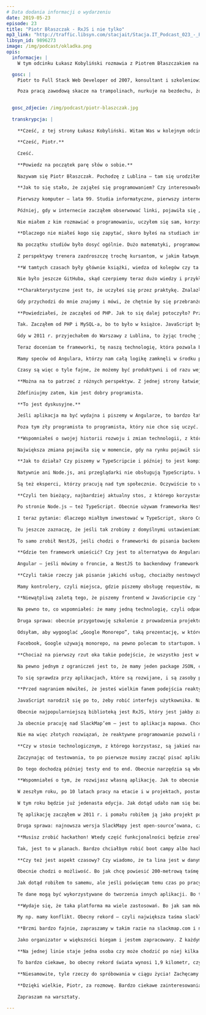 ```yaml
---
# Data dodania informacji o wydarzeniu
date: 2019-05-23
episode: 23
title: "Piotr Błaszczak - RxJS i nie tylko"
mp3_link: "http://traffic.libsyn.com/stacjait/Stacja.IT_Podcast_023_-_Piotr_Blaszczak_-_RxJS_i_nie_tylko.mp3"
libsyn_id: 9896273
image: /img/podcast/okladka.png
opis:
  informacje: |
    W tym odcinku Łukasz Kobyliński rozmawia z Piotrem Błaszczakiem na temat RxJs oraz tematów pokrewnych.

  gosc: |
    Piotr to Full Stack Web Developer od 2007, konsultant i szkoleniowiec. Zaczynał od PHP i MySQL lecz szybko dostrzegł potęgę JavaScript i NoSQL. Obecnie pisze backend w Node.js a front w Angular. Miłośnik RxJS oraz grafowej bazy danych OrientDB, ortodoksyjny ewangelista TypeScript :) 

    Poza pracą zawodową skacze na trampolinach, nurkuje na bezdechu, żongluje i balansuje na slackline. Jeden z organizatorów Urban Highline Festival w Lublinie.   

  
  gosc_zdjecie: /img/podcast/piotr-blaszczak.jpg
  
  transkrypcja: |
  
    **Cześć, z tej strony Łukasz Kobyliński. Witam Was w kolejnym odcinku podcastu „Stacja IT”. Dzisiaj porozmawiamy o frontendzie, JavaScripcie, TypeScripcie i o podejściu reaktywnym w tych technologiach. Naszym gościem jest Piotr Błaszczak.**
    
    **Cześć, Piotr.**
    
    Cześć.
    
    **Powiedz na początek parę słów o sobie.**
    
    Nazywam się Piotr Błaszczak. Pochodzę z Lublina – tam się urodziłem, tam skończyłem studia. W 2005 r. zacząłem uczyć się programowania. W 2007 r. dostałem pierwszą pracę jako programista, wtedy w PHP jako full stack. Do dzisiaj zajmuję się programowaniem, z małym wyjątkiem, bo w 2015 r. przerzuciłem się na pełny JS, czyli Node.js po stronie serwera. I wszystko w TypeScripcie, więc jestem wielkim fanem TypeScriptu.
    
    **Jak to się stało, że zająłeś się programowaniem? Czy interesowałeś się tym w młodości, na studiach?**
    
    Pierwszy komputer – lata 99. Studia informatyczne, pierwszy internet, który był jeszcze wtedy z Neostrady. To było drogie, więc trzeba było postawić swoje małe serwery, rzucić kabel przez płot do sąsiadów i dzielić się internetem. Tak też pierwszy Linux został zainstalowany u mnie w komputerze, który pod biurkiem cały czas buczał. To była pierwsza inspiracja. 
    
    Później, gdy w internecie zacząłem obserwować linki, pojawiła się „.php” w URL-ach. Teraz już tego nie ma, ale wtedy jeszcze była to dosyć powszechna praktyka. Na forach dopytywałem, co to jest. Bawiłem się trochę z HTML-em, żeby tę naszą lokalną sieć postawić, małą stronkę statyczną. Wytłumaczyli mi, że tam można to wszystko dynamicznie robić, bazę danych, która na początku mnie przeraziła – co, po co i jak. Ale tak to się zaczęło. Kupiłem książkę PHP i MySQL – biblia, chyba 1400 stron. Dwa tygodnie zajęło mi, żeby ją przeczytać.
    
    Nie miałem z kim rozmawiać o programowaniu, uczyłem się sam, korzystając z książek. Pamiętam, że grałem wtedy na gitarze i dwa tygodnie budowałem formularz rejestracji naszych zespołów. Budowaliśmy platformę, która pozwalała lokalnym zespołom dodać się do listy zespołów w takiej małej społecznościówce.
    
    **Dlaczego nie miałeś kogo się zapytać, skoro byłeś na studiach informatycznych?**
    
    Na początku studiów było dosyć ogólnie. Dużo matematyki, programowania jeszcze nie było. Miałem pecha, bo obiecano nam możliwość wyboru, czyli albo programowanie, albo sieci, albo grafika itd. Później okazało się, że jedyna dostępna specjalność to sieci. Z programowaniem znowu więc zostałem sam. Miałem tylko podstawy, które sam z książki przerobiłem. Później na studia magisterskie poszedłem na programowanie. Niestety po roku zamknęli mi uczelnię i musiałem znowu się przenieść. A tam, gdzie mogłem się przenieść, były dostępne tylko sieci, więc studiowałem, inżyniera magistra zrobiłem z sieci, a duszą cały czas byłem programistą. Do wszystkiego musiałem dojść samemu.
    
    Z perspektywy trenera zazdroszczę trochę kursantom, w jakim łatwym, fajnym świecie żyją. Sama technologia tak się rozwinęła, że nauka jest obecnie bardzo prosta i przyjemna, jeśli chodzi o programowanie frontu. Dzisiaj mamy technologię frontendową, w której budujemy aplikacje desktopowe, aplikacje mobilne. A ja miałem pod górkę, każdy miał, kto zaczynał w tamtych czasach. A druga sprawa: mamy dziś YouTube, Udemy i e-learningowe źródła, z których możemy czerpać wiedzę. Dzisiaj liczą się tylko chęci, każdy ma takie same możliwości.
    
    **W tamtych czasach były głównie książki, wiedza od kolegów czy ta zdobyta na studiach, jeśli miało się szczęście do dobrych studiów.**
    
    Nie było jeszcze GitHuba, skąd czerpiemy teraz dużo wiedzy i przykładów. Były fora takie jak phpBB. Tam trzeba było dzielić się wiedzą, ale od początku pamiętam, że społeczność była dosyć przychylna i bardzo miły był odbiór.
    
    **Charakterystyczne jest to, że uczyłeś się przez praktykę. Znalazłeś sobie pierwszy projekt, który nie był ćwiczebnym z książki, ale było to faktycznie dla kogoś przydatne. Pewnie można było zdobyć na tym pierwsze doświadczenia.**
    
    Gdy przychodzi do mnie znajomy i mówi, że chętnie by się przebranżowił i zaczął programować, to go pytam: „A jaki problem chcesz rozwiązać?”, „Co chciałbyś zbudować?”. Jeśli myśli tylko o tym, że jako programista może fajnie zarabiać, to nie do końca tak jest. Tu się fajnie zarabia, ale na początku są krew, pot i łzy. To nie jest tak, że informatyk dostaje pieniądze za nic. On naprawdę musi nad sobą pracować i to jest praca, której na pierwszy rzut oka nie widać. Trzeba się temu poświęcić.
    
    **Powiedziałeś, że zacząłeś od PHP. Jak to się dalej potoczyło? Przeszedłeś potem na technologie frontendowe i JavaScript?**
    
    Tak. Zacząłem od PHP i MySQL-a, bo to było w książce. JavaScript był tam opisany pobieżnie, wspomniano jedynie, że istnieje. W 2007 lub 2008 r. poszedłem do pracy i budowaliśmy system, w którym szukałem lepszych rozwiązań. Strasznie mnie irytowało, że jak chciałem zrobić paginację, to cały stan aplikacji musiałem jakoś przegazować w URL-u między przejściami, między stronami. Gdy odkryłem, że kliknięcie w URL to przerywanie całej strony, złapałem się za głowę – „ale dlaczego?!”, „ale po co?!” – to było moje pierwsze pytanie świeżaka. Na samym początku kariery z JavaScriptem odkryłem Single Page Application. Wtedy to był Framework Ext JS oparty na bibliotece YUI od Yahoo. Teraz nazywa się to Sencha. Można to jeszcze odnaleźć w czeluściach bankowych korporacji. I zacząłem się tym bawić. Tak naprawdę składni JavaScriptu uczyłem się, przeklejając przykłady, jak robić nowe okienka, formularze. Było to o tyle przyjemne, że wszystko robiło się w JSON-ie, programowało się bardzo obiektowo. HTML-a i CSS-a nie musiałem tykać, może czasami małe poprawki, a budowałem naprawdę fajne panele administracyjne do zarządzania treścią.
    
    Gdy w 2011 r. przyjechałem do Warszawy z Lublina, to żyjąc trochę jak taki freelancer, trochę na etacie, postanowiłem, że w Warszawie spróbuję pójść do firm, żeby zobaczyć, jak one działają. Będąc szefem dla siebie jako freelancer, strasznie wyidealizowałem sobie świat. Jak poszedłem do pracy – pierwszą pracę miałem w banku w Warszawie – to pomyślałem: „Wow, a więc tak to wygląda”. Niezbyt idealnie. Wtedy nauczyłem się, że kod nie zawsze jest piękny, kod ma działać, ma dostarczać rozwiązanie biznesowe. To był taki wewnętrzny zgrzyt w mojej karierze.
    
    Teraz doceniam te frameworki, tę naszą technologię, która pozwala bardzo wiele rzeczy schować pod spodem. Na szkoleniu z JavaScriptu, z dobrych praktyk, gdzie większość osób to angularowcy, tak naprawdę czują się oni obco w świecie czystego JavaScriptu, jQuery, w świecie, gdzie nie ma Angulara, gdzie nie ma Reacta ani Vue. Z jednej strony gubią się, bo to wszystko jest nowe, tak jakbyśmy uczyli się programować od początku. To jest jednak miecz obosieczny. Z jednej strony jest to dobre, ponieważ taka osoba nauczyła się Angulara i dostarcza już produkty, wartość firmie, w której pracuje, ale nie jest ekspertem w JavaScripcie. Ale nie musi nim być, ważne, że produkt działa, jest bezpieczny.
    
    Mamy speców od Angulara, którzy nam całą logikę zamknęli w środku pod spodem, a my tylko uczymy się używać tego narzędzia. Wtedy mamy fajne wejście na rynek, od razu możemy być produktywni. Z czasem, jeśli nas to kręci, możemy stawać się ekspertem i zaglądać w Angulara, patrzeć w JavaScript, patrzeć, jak kiedyś jQuery było napisane, jakie były problemy, żeby tak historycznie się poduczyć, zobaczyć, co piszczy we frontendzie.
    
    Czasy są więc o tyle fajne, że możemy być produktywni i od razu wejść na rynek, a później zdobywać wiedzę ekspercką. Za moich czasów tak nie było. Trzeba było mocno siedzieć, znajdować kruczki, problemy w JavaScripcie, różnice między przeglądarkami. Później zaczęły pojawiać się jQuery i frameworki, więc trochę nam upraszczały życie. Ale gdy chcieliśmy coś customowego napisać, to musieliśmy dużo walczyć. Te czasy były trudniejsze.
    
    **Można na to patrzeć z różnych perspektyw. Z jednej strony łatwiej wejść w te technologie, bo są bardziej przystępne, wysokopoziomowe, nie trzeba dokładnie analizować, co dzieje się pod spodem. Natomiast generalnie jest tego dużo. Mamy mnóstwo frameworków do wyboru, różnych technologii, które pozwalają utrzymywać czy testować aplikacje. Natomiast kiedyś świat był o tyle prostszy, że był JavaScript i jakaś tam najwyżej pojedyncza biblioteka. Pod tym względem jest to pewnie bardziej skomplikowane. Ale faktem jest, że łatwiej zacząć. Czy uważasz, że bez głębokiego zrozumienia, co leży u podłoża tych technologii, można być dobrym programistą i dobrze realizować zadania, programując w Angularze czy React’cie, ale nie rozumiejąc do końca, co tam się pod spodem dzieje?**
    
    Zdefiniujmy zatem, kim jest dobry programista.
    
    **To jest dyskusyjne.**
    
    Jeśli aplikacja ma być wydajna i piszemy w Angularze, to bardzo łatwo napisać niewydajną aplikację. Więc pytanie, czy programista jest zły, czy jeszcze nie nauczył się podstaw optymalizacji, tego zone.js, który jest w Angularze, który dla mnie jest zmorą. Złapałem się za głowę, jak zobaczyłem, że znowu poszli, był $scope w Angularze jedynce, a tu mamy zone.js. Znowu musimy się tym bawić. Ale musimy nauczyć się obsługiwać change detection w Angularze, żeby nie zajechać aplikacji. Ale jeśli aplikacja jest zwykłym CRUD’em, jest adminem, change detection może odpalać się często i to nas nie spowalnia, to programista do tego zastosowania biznesowego jest dobry.
    
    Poza tym zły programista to programista, który nie chce się uczyć. Tylko o tym bym powiedział, bo tak naprawdę jak coś zrobiliśmy źle, to w obecnym stacku i tym flow wytwarzania oprogramowania, gdzie mamy code review, testy, continuous integration, wszystko jest zautomatyzowane, to nie powinniśmy w firmie obawiać się, ponieważ cała struktura firmy powinna być już ułożona tak, żeby wyłapać błędy na wczesnym etapie, dać możliwość ich naprawy, uczenia się.
    
    **Wspomniałeś o swojej historii rozwoju i zmian technologii, z których korzystałeś. Teraz to są technologie frontendowe, mówiłeś o JavaScripcie. Jaki jest podstawowy stos technologiczny, z którego obecnie najczęściej korzystasz i w którym się specjalizujesz?**
    
    Największa zmiana pojawiła się w momencie, gdy na rynku pojawił się Node.js, czyli mieliśmy nagle JavaScript po stronie serwera, po stronie konsoli, mogliśmy pisać narzędzia dla frontendowców, dalej pisząc we frontendzie, czyli JavaScripcie. I od tamtej pory pojawiły się preprocesory, postprocesory do CSS-a w postaci SaaS-a, LaaS-a. Teraz mamy Babel, Webpack, czyli narzędzia do pakowania i do transpilacji kodu. Mamy TypeScript, którego osobiście używamy – to coś, w co moim zdaniem na pewno warto zainwestować, pomijając fakt, że Angular jest napisany w TypeScripcie, że Vue, następna wersja, trójka, już będzie w TypeScript, że mamy wsparcie w React, w TypeScripcie. Mamy VS Code, który staje się – jeśli już nim nie jest – najbardziej popularnym frontendowym edytorem, open-source’owy edytor, który jest napisany w TypeScripcie, w HTML-u i CSS-ie, a dzięki elektronowi kompilowany jako desktopowa aplikacja na trzy platformy. Więc świat robi się stabilny w ten sposób, że TypeScript daje nam możliwość pisania w najnowszym JavaScripcie – ECMAScript – kompilacji tego na starszy kod, nawet ES5, i odpalenia tego w starym kodzie. Dzięki temu dzisiaj jako programiści nie musimy znać się na tym, co jest nie tak z przeglądarkami, jakie są różnice, gdzie to będzie odpalane. Po prostu piszemy, uczymy się, jesteśmy na bieżąco ze światem JavaScriptu. I to bezkarnie sobie kompilujemy na starszych wersjach.
    
    **Jak to działa? Czy piszemy w TypeScripcie i później to jest kompilowane do różnych wersji JavaScriptu, ładowane do przeglądarki w zależności od tego, jaka to wersja lub z jakiej wersji korzysta użytkownik?**
    
    Natywnie ani Node.js, ani przeglądarki nie obsługują TypeScriptu. Więc tak, mamy napisane w Node.js kompiler, który bierze nam nasze pliki źródłowe, indeks z rozszerzeniem „.ts” i kompiluje to do katalogu dist, distribution jako już indeks.js. I ten indeks.js możemy załadować w przeglądarce. Można przekompilować na kilka wersji, czyli jeśli wiemy, że mamy jakichś użytkowników, możemy zrobić ifa – że jak jest nowa przeglądarka, to ładujemy kod przekompilowany do nowszej wersji, a jeśli mamy starszą, to możemy też zrobić oddzielną kompilację, czyli dwa katalogi dist, dla starszej przeglądarki, ale nie wiem, czy ktoś tak robi. Chyba jeśli jest wymóg, że ma być obsługiwane ES5, bo jakieś stare będą, to po prostu kompilujemy wszystko do ES5. Oczywiście wszystkie przeglądarki i silniki JavaScriptu są w pełni kompatybilne wstecz, więc bezkarnie możemy sobie to kompilować wstecz, ile możemy, bo niektórych feature’ów nie dałoby się zrobić w bardzo starych przeglądarkach, a do ES5 spokojnie możemy każdy kod obecnie przekompilować. Tam już automatycznie dodadzą się tzw. polifile, czyli patche na przeglądarkę, czyli jak któraś przeglądarka czegoś nie używa, to zostanie automatycznie dodany skrypt, który ten brakujący feature albo jakieś rozbieżności nam naprawi. Dzięki temu skompilowany kod będzie działał stabilnie. To wszystko jest jakby zaszyte w TypeScripcie i my już tym nie musimy się martwić.
    
    Są też eksperci, którzy pracują nad tym społecznie. Oczywiście to wszystko jest open-source’owe. Pracuje nad tym społeczność, która się tym interesuje, ma w tym doświadczenie i to za nas robi, a my możemy koncentrować się nad naszą aplikacją. Przeważnie większość frameworków, wszystkie znaczące, daje nam narzędzia comand line’owe, czyli robimy po prostu ng serve i automatycznie nasz kod TypeSkrypt’owy jest kompilowany w locie i serwowany do przeglądarki. W momencie gdy dokonamy jakiejś zmiany, automatycznie to się odświeża. Development jest więc tak naprawdę bardzo prosty. Narzędzia CLI też mają komendy new, dzięki której możemy stworzyć nowy projekt bardzo szybko. Tak naprawdę w 10 minut możemy być gotowi, żeby zrobić ng build i mieć prostą aplikację zbudowaną i gotową do deploymentu na jakiś serwer. I możemy zacząć dewelopment. Od razu mamy tam testy skonfigurowane, lint’owanie, więc całe środowisko jest gotowe za sprawą kilku komend w konsoli.
    
    **Czyli ten bieżący, najbardziej aktualny stos, z którego korzystasz, to TypeScript, Angular i Node.js.**
    
    Po stronie Node.js – też TypeScript. Obecnie używam frameworka NestJS, który jest inspirowany bardzo mocno, jego dependency injection, jest mocno inspirowane Angularem. Myślę, że to jest bardzo dobrze zaprojektowany framework, jeśli chodzi o backend. Można wspomnieć jeszcze historycznie o CoffeeScripcie. CoffeeScript może był poprzednikiem TypeScriptu, ale niestety już umarł albo jeszcze umiera, nikt już na pewno nie podejmie decyzji, że chce zacząć w tym pisać. A tu teraz przychodzi kolejny – TypeScript.
    
    I teraz pytanie: dlaczego miałbym inwestować w TypeScript, skoro CoffeeScript umarł? Odpowiedź jest bardzo prosta: ponieważ TypeScript jest supersetem JavaScriptu, czyli jest poprawnym JavaScriptem. Możemy wziąć plik javascriptowy, zmienić jego rozszerzenie z „.js” na „.ts” i możemy już to kompilować, to będzie działało.
    
    Tu jeszcze zaznaczę, że jeśli tak zrobimy z domyślnymi ustawieniami, to oczywiście będziemy mieli błędy kompilacji, bo domyślnie compiler jest ustawiony dosyć rygorystycznie. Musimy więc popatrzeć trochę w konfiguracji, odpuścić. Wtedy możemy JavaScript od razu zamienić na TypeScript, skompilować i pomału dodawać typy, refaktoryzować. W tym momencie TypeScript wali się tylko wtedy, kiedy rzeczywiście mamy błąd składniowy albo błąd typów i chcemy zrobić coś, co w JavaScripcie by nam się wywaliło. To już jest ten plus TypeScriptu, że on krzyczałby o takich rzeczach. I to jest właśnie sukces TypeScriptu – jakby nie zabrał nam nic starego, jest w pełni kompatybilny wstecz z JavaScriptem. Dał nam niesamowite rzeczy, takie jak właśnie typy statyczne, dzięki czemu bardzo łatwo możemy po projekcie refakturyzować się, generować kod, bo na TypeScripcie jest teraz oparta większość angularowych generatorów. To jest jakby rozszerzenie JavaScriptu.
    
    To samo zrobił NestJS, jeśli chodzi o frameworki do pisania backendu w Node – dał tylko nową architekturę, taki nowy syntactic sugar, czyli to wszystko ładnie wygląda, ładnie się komponuje, ale tak naprawdę w środku niewiele swojego napisał. Po pierwsze korzysta z Expressa, najbardziej popularnego frameworka. Wszystkie pluginy do Expressa jak najbardziej w Neście działają. Możemy nawet wziąć naszą aplikację, napisaną obecnie w Expressie, na niej odpalić Nesta – to będzie działało. I kolejne feature’y, kolejne moduły pisać w Neście i mało refakturyzować. Więc tak jak TypeScript jest popularny, ponieważ docenia to, co już jest w JavaScripcie, a nie próbuje budować świata na nowo, tak samo Nest wziął to, co jest najlepsze w świecie backendu, frameworka, pluginów i bibliotek, i ubrał to w nową, lepszą architekturę, lepsze szaty.
    
    **Gdzie ten framework umieścić? Czy jest to alternatywa do Angulara, czy jest to po stronie backendowej?**
    
    Angular – jeśli mówimy o froncie, a NestJS to backendowy framework do pisania aplikacji webowych po stronie serwera.
    
    **Czyli takie rzeczy jak pisanie jakichś usług, chociażby nestowych.**
    
    Mamy kontrolery, czyli miejsca, gdzie piszemy obsługę requestów, mamy dependency injection, wszystko jest oparte na adnotacjach takich jak w Angularze, po prostu klasy adnotujemy. Architekturę mamy bardzo fajnie modułowo podzieloną, czyli to wszystko jest ładnie spięte. Tak jak wspomniałem, głównie Nest wykorzystuje narzędzia, które już są napisane. Pozwala ładnie konfigurować i układać w całość z klocków, nie pisząc tej logiki od nowa.
    
    **Niewątpliwą zaletą tego, że piszemy frontend w JavaScripcie czy TypeScripcie i backend w tym samym języku, jest pewnie łatwość utrzymania wszystkiego i to, że mamy programistów, którzy znają jeden język, mogą się na nim skoncentrować. Czy są inne zalety tego, że mamy TypeScript po obu stronach? Czy takie technologie jak Angular w jakiś sposób preferują w komunikacji z backendem takie frameworki jak NestJS? Czy mamy tu jeszcze dodatkowe ułatwienia, które normalnie by się nie pojawiły, gdyby na tym backendzie było PHP, Java?**
    
    Na pewno to, co wspomniałeś: że mamy jedną technologię, czyli odpada nam już taki context switching, że tu już PHP, tu w JavaScripcie kropka, żeby propertiesy wziąć, tu jakieś strzałki trzeba było robić. Nie oszukujmy się, to trochę nas spowalnia, to już są dwa światy. Ja jestem wielkim fanem świadomego działania na nawykach. Czyli nie chcę myśleć, jak mam napisać, tylko chcę, aby w mojej głowie pojawił się pomysł i żeby to przelało się automatycznie na kod. Po pierwsze wtedy potrzebujemy nawyków pisania na klawiaturze, po drugie – komponowania klas, pisania samej składni języka. Jak mamy jedną technologię, to wszystko jest zautomatyzowane, czyli sami jesteśmy bardziej produktywni, mamy więcej zasobów umysłowych, mentalnych na sam biznes i sam problem, który rozwiązujemy.
    
    Druga sprawa: obecnie przygotowuję szkolenie z prowadzenia projektów fullstackowych, javascriptowych przy pomocy monorepo, czyli jest taka biblioteka od Nrwl Extensions, Nx. Ta biblioteka Nx jest rozszerzeniem tego, co nam daje Angular, na Angular CLI. Pozwala prowadzić duże projekty jednym Monorepo. Duże projekty w takim sensie, że mamy kilka aplikacji, dużo bibliotek, które są współdzielone – biblioteka może być współdzielona między aplikacjami backendowymi, czyli mamy połączenie do bazy danych klienta, do jakiejś zewnętrznej usługi REST’owej, i tego klienta możemy współdzielić między wieloma aplikacjami backendowymi, mikroserwisami. Tak samo biblioteka może być współdzielona między backendem i frontendem, czyli jeśli napiszemy bibliotekę w czystym TypeScripcie, to bez problemu możemy ją zaciągnąć w Angularze i w Neście. Tak samo angularowe moduły UI możemy współdzielić między kilkoma aplikacjami frontendowymi, np. frontend dla klienta i backend administracyjny, i administracyjne UI w naszej firmie. Takie narzędzia jak Nx dostarczają sposób na niezagubienie się w takim dużym monorepo, bo tu już będzie to wszystko rosło, jeśli chodzi o codebase. To narzędzie dostarcza nam komendy takie jak test affected, te affected build, czyli możliwość odpalenia buildów tylko na fragmentach aplikacji bibliotek, które zostały zmienione. Czyli jeśli zmieniliśmy jedną małą bibliotekę, która jest używana tylko w jednym mikroserwisie na backendzie, w Neście, to affected test przetestuje nam tylko tę bibliotekę oraz aplikacje, które z tej biblioteki korzystają, zakładając, że to jest mała zmiana w jednym mikroserwisie. Jeślibyśmy tych narzędzi nie mieli, to musielibyśmy przetestować całość. Więc to jest bardzo fajne rozwiązanie.
    
    Odsyłam, aby wygooglać „Google Monorepo”, taką prezentację, w której Google opowiada, że u nich w całej firmie jest jedno repozytorium, w którym trzymają cały codebase. Ogromnym plusem tego rozwiązania jest to, że możemy jednym commitem zrefaktoryzować całą naszą aplikację od backendu poprzez klientów restowych aż do frontendu. U mnie wszystko jest w jednym repozytorium, robimy szybki refaktoring, robimy commit, pull request, i jak jest pull request zaakceptowany, to wszystko jest refaktoryzowane. Kiedyś musieliśmy wejść do repozytorium biblioteki współdzielonej, zmienić modele, później wejść do każdej – do backendu, frontendu, do każdego repozytorium, zaimportować najnowszą wersję tej biblioteki, zaaplikować zmiany, dostosowanie, później trzeba było to zsynchronizować, że jak to wchodzi na produkcję, to żeby gadało ze sobą w odpowiednich wersjach. To było kłopotliwe. Tak samo jak zrefakturyzowałem swój projekt, na którym pracuję właśnie z trzech repozytoriów na jedno, zauważyłem, jak to jest proste i przyjemne. Po pierwsze – pisanie aplikacji, po drugie – właśnie zarządzanie infrastrukturą. Jest to więc duży plus.
    
    Facebook, Google używają monorepo, na pewno polecam to startupom. W startupie zależy nam, żeby jak najszybciej móc wprowadzić zmiany, żeby bardzo szybko zmieniać kierunek rozwoju aplikacji. Czasem musimy być elastyczni w startupie, aby szybko wprowadzić produkt na rynek i zobaczyć, jak się sprzedaje, czy się sprzedaje, czy jest użyteczny, a po wyciągnięciu wniosków szybko iść dalej. Do startupów takie rozwiązanie, po pierwsze, fullstackowe javascriptowe, to jest to, bo mamy jednych ekspertów od TypeScriptu. I drugie – szybkość deploymentu, szybkość zmiany aplikacji i refaktoringu.
    
    **Chociaż na pierwszy rzut oka takie podejście, że wszystko jest w jednym repozytorium, wydaje się dziwne. Pewnie trzeba się przyzwyczaić do tej koncepcji. Bo tu jest kwestia uprawnień, utrzymania różnych wersji bibliotek. Powstają pytania, jak takie rzeczy zrobić. Czy wszystko da się w tej koncepcji zrealizować, czy też musimy się pogodzić z ograniczeniami?**
    
    Na pewno jednym z ograniczeń jest to, że mamy jeden package JSON, czyli miejsce, gdzie instalujemy zależności dla wszystkich naszych aplikacji. To jest i plus, i minus. Plus jest taki, że wszystkie aplikacje korzystają z jednej wersji. Zakładam, że już piszemy test, więc jak podnosimy wersję, to możemy odpalić testy na wszystkich aplikacjach i zobaczyć, czy nic się nam nie wysypało. To jest duży plus, ponieważ jeśli mamy problemy z bezpieczeństwem w jakiejś naszej zależności, trzeba szybko zrobić patcha na zależności, to jest to jeden package JSON. Robimy patcha, continuous integration, nam to builduje, instaluje i deployuje bardzo szybko na nasze maszyny, gdzie przy wielu repozytoriach musimy do każdego projektu wejść, podnieść tę zależność i ewentualnie albo siąść i napisać do tego skrypty, albo ręcznie to zrobić. To jest duży plus.
    
    To się sprawdza przy aplikacjach, które są rozwijane, i są zasoby programistów na każdą aplikację. Ale są firmy, w których np. pisze się aplikację, która będzie leżała kilka lat i nikt nie będzie miał ani ochoty, ani zasobów, żeby podnosić te zależności. Zakładam, że jakoś rozwiązuje się problem bezpieczeństwa, tego, że jak się pojawi jakaś paczka, która ma w sobie złośliwy kod, to trzeba się jej pozbyć z serwera i ją uaktualnić. Ale jeśli mam dużo aplikacji, które chcemy zrobić, aby one już sobie leżały, to wtedy monorepo może być nie najlepszym wyborem. Musimy mieć test, bo jak podnosimy zależność w aplikacji, w której piszemy, to te aplikacje, które już są maintenance, mają tylko działać, to musimy mieć tam napisane testy, że one będą dalej działały.
    
    **Przed nagraniem mówiłeś, że jesteś wielkim fanem podejścia reaktywnego w programowaniu. Jak to się łączy z JavaScriptem? W podcaście mówiliśmy już o programowaniu reaktywnym w kontekście Javy, a jeśli chodzi o JavaScript, to jakie technologie umożliwiają stosowanie tego podejścia i gdzie ono się sprawdza?**
    
    JavaScript narodził się po to, żeby robić interfejs użytkownika. Na początku żeby robić śnieg, migające napisy na stronach HTML-owych. Gdy później pojawił się AJAX – technologia robienia requestów w tle – okazało się, że w przeglądarce można robić pełnowartościowe aplikacje. To jest dużo lepsze niż robienie aplikacji desktopowej, rozsyłanie update’ów, każdy musi zainstalować nową wersję. Od tamtego czasu wybuchły takie narzędzia jak Gmail i wszystko to, co zawiera się pod znaczeniem słów „usługi chmurowe”. Tak naprawdę interfejs użytkownika jest czymś bardzo reaktywnym, ponieważ musimy reagować na akcje użytkownika, kliknięcia i wszystko, co on robi z naszym UI’em. Bardzo przyzwyczailiśmy się do reaktywnych aplikacji, które automatycznie wyświetlają nam najnowsze rzeczy w tle. Aplikacja nam się na żywo odświeża tak jak Facebook, Instagram, nowe posty dochodzą na górę i dostajemy powiadomienie „zeskroluj na górę”, bo tam się coś pojawiło. To wszystko samo na siebie reaguje. Można powiedzieć, że jest żywym organizmem. Właśnie tutaj to reaktywne programowanie jak najbardziej nam pasuje.
    
    Obecnie najpopularniejszą biblioteką jest RxJS, który jest jakby zależnością core’ową dla Angulara, jego routing, jego HttpClient jest oparty o RxJS-a, tam już wszystko, co można, jest Observable, a nie Promis’em. Tak samo Nest po stronie backendu też wprowadził to, że można z kontrolera zwrócić value, które zostanie zwrócone, lub Promise, lub Observable. Żyjemy w czasach, w których przyzwyczajamy się do reaktywności bardzo szybko. I to nam daje RxJS i obecne frameworki. Angular ma async pipe, dzięki czemu w templatce możemy przekazać stream i async pipe automatycznie subskrybuje się do tych danych, prosi o te dane, bo musi wyświetlić w templatce. Tak naprawdę musimy zadać sobie pytanie, jaką aplikację robimy, bo czasami zwykły CRUD można dalej napisać na serwisach i na Promis’ach.
    
    Ja obecnie pracuję nad SlackMap’em – jest to aplikacja mapowa. Chcę, żeby automatycznie wyświetlał na mapie punkt – jak zsumuję na dany punkt mapy, to żeby na tej mapie automatycznie pojawiły mi się punkty, które ludzie tam umieszczają. Samo przesuwanie mapy, ładowanie w to miejsce nowych punktów i zarządzanie tym wszystkim to wiele źródeł danych, które trzeba zmerdżować i obsłużyć. Wtedy programowanie reaktywne jak najbardziej nam się przydaje, aby to bezpiecznie ogarnąć, ponieważ musimy pamiętać, że skomplikowana aplikacja będzie miała skomplikowany kod.
    
    Nie ma więc złotych rozwiązań, że reaktywne programowanie pozwoli mi bardzo ciężką aplikację napisać w banalny sposób. Tak niestety nie ma. Złożona aplikacja będzie miała równie złożony kod. Jedynie możemy użyć lepszych narzędzi, jak Observable, jak RxJS, żeby kod był łatwiejszy w utrzymaniu i w zrozumieniu.
    
    **Czy w stosie technologicznym, z którego korzystasz, są jakieś narzędzia ułatwiające testowanie aplikacji wykorzystujących podejście reaktywne do programowania? Bo to jest zwykle utrudnione, gdyż mamy asynchroniczne zdarzenia, które mogą wystąpić lub nie. Jak sobie poradzić z przetestowaniem tej aplikacji, sprawdzeniem, czy ona działa tak, jak powinna?**
    
    Zaczynając od testowania, to po pierwsze musimy zacząć pisać aplikację z myślą, że będzie ona testowana. Dzięki temu będzie architektonicznie tak zrobiona, że będzie można ją testować. Tu z pomocą przychodzi taki pattern jak Redux. W Angularze mamy NgRx, implementację Redux’ową. Sam pattern narzuca nam już rozdzielenie logiki biznesowej i odpowiedzialności na różne miejsca kodu, który jest bardzo łatwo testowany. Do tego mamy takie narzędzie jak RxMarbles (marble-testing) do testowania streamów. Możemy tam sobie zaginać czas, testować streamy, zaprojektować stream, że tu co pięć sekund przyjdzie event, a na streamie event – co dwie sekundy. I projektujemy stream, który ma być wyjściowy. To wszystko już nie czeka na odpowiedni czas, tylko w testach czas jest automatycznie przyspieszany, więc możemy w bardzo prosty sposób napisać testy streamów i tych Observable.
    
    Do tego dochodzą później testy end to end. Obecnie narzędzia są wbudowane w Angulara, jak np. Protractor. Jeśli użyjemy narzędzia NX, to oprócz Protractora możemy testować aplikację w Cypress, możemy użyć Jesta lub Karmy. Czas minął, więc mamy ogromne możliwości. I to jest już automatycznie wpięte w nasz stack developmentu. Jedynie trzeba poświęcić trochę czasu, żeby poszukać informacji, jak się pisze testy, i można to testować. Odkąd mamy Google Chrome Headless, a Google Chrome możemy odpalić na serwerze w konsoli bez otwierania okienka, narzędzia poszły dużo do przodu. Nasze chęci, możliwości nauki i testów, i całe środowisko jest obecnie super spięte. Gdy zaczynałem przygodę z JavaScriptem, o testach jeszcze się nie słyszało. Może trochę, ale to wszystko to była wiedza tajemna, chowana gdzieś po kątach. Dzisiaj to jest wiedza wyłożona na stół. Coraz częściej spotykamy się z podejściem: „Jak to, nie piszesz testów?”.
    
    **Wspomniałeś o tym, że rozwijasz własną aplikację. Jak to obecnie wygląda w twoim przypadku? Pracujesz na etacie czy jesteś freelancerem, czy masz swój projekt?**
    
    W zeszłym roku, po 10 latach pracy na etacie i w projektach, postanowiłem spróbować nowej ścieżki kariery. Zostałem trenerem, więc obecnie przygotowuję szkolenia. Mam swoje trzy autorskie programy w Sagesie. Jest to reaktywne programowanie z RxJS, zarządzanie reaktywne stanem aplikacji z NgRx w Angularze i oczywiście pisanie backendu w NestJS. Teraz przygotowuję czwarty program, którym jest zarządzanie projektem fullstackowym, z Monorepo i z narzędziem Nx. Na tym oparty jest też mój projekt SlackMap. SlackMap to aplikacja mapowa, która pozwala odnajdywać osoby o tych samych zainteresowaniach sportowych. Gdy zacząłem programować w 2007 r., trafiłem do grupy wolontariatu studenckiego, gdzie uczyłem dzieci żonglować. Dorabiałem na festynach, chodziłem na szczudłach, byłem mocno związany z kuglarstwem, takie były początki. W Lublinie współorganizuję Urban Highline. Jest to część karnawału sztukmistrzów. Odbywa się zawsze w ostatni weekend lipca, trwa od czwartku do niedzieli. Moim zadaniem jest na cztery dni wyjąć okna z trzeciego piętra na lubelskiej Starówce, postawić tam belki, powiesić taśmy. I co roku z dwudziestu krajów przyjeżdżają do nas chętni, żeby pospacerować sobie nad naszymi głowami na tej taśmie. To się nazywa slackline, a my ćwiczymy jego odmianę highline, czyli taśma slackline jest zawieszona wysoko. Oczywiście jesteśmy zabezpieczeni, mamy na sobie uprząż, jesteśmy przywiązani do lonży. Lonża ma na drugim końcu dwa ringi stalowe, które ciągniemy za sobą, spacerując po taśmie. Jeśli odpadniemy, to na tym zawiśniemy. Później musimy się wdrapać, wstać i możemy iść dalej. Taśma oczywiście jest podwójna. Jak coś zawiedzie, to zawsze z boku coś nas wyłapie.
    
    W tym roku będzie już jedenasta edycja. Jak dotąd udało nam się bez większego uszczerbku organizować ten festiwal. I właśnie SlackMap to taka aplikacja, w której postanowiłem połączyć razem te dwie pasje. Dzięki temu slacklinerzy mogą wejść na mapę, zzoomować miejsce, w którym są, i zobaczyć, czy ktoś ćwiczy slackline, gdzie są możliwości powieszenia taśmy, jakiś park, kanion albo drzewa nad wodą.
    
    Tę aplikację zacząłem w 2011 r. i pomału robiłem ją jako projekt poboczny. Obecnie jest już przepisana z PHP. W 2015 r. przepisałem to na TypeScript Node.js, grafową bazę danych OrientDB. Obecnie kończę refaktoring na najnowszą wersję Angulara. Wszystkie szkolenia, które prowadzę, są oparte na kodzie na przykładzie SlackMap. To jest interesujące z perspektywy uczestnika. Często w ankietach kończących szkolenie dostaję: „Bardzo fajnie zobaczyć, że to, czego nauczyłem się dzisiaj, ma zastosowanie w ciekawej aplikacji”.
    
    Druga sprawa: najnowsza wersja SlackMapy jest open-source’owana, czyli gdy na każdym szkoleniu robimy ćwiczenie, to odsyłam do kodu na GitHubie, gdzie uczestnik może w produkcyjnej wersji zobaczyć, jak w większym kontekście całej aplikacji dane zagadnienie wygląda. Oczywiście każdy może się przyłączyć, zrobić pull requesta i kontrybuować, odpalić kod lokalnie u siebie na maszynie.
    
    **Musisz zrobić hackathon! Wtedy część funkcjonalności będzie zrealizowana przez uczestników hackathonu.**
    
    Tak, jest to w planach. Bardzo chciałbym robić boot campy albo hackathony, w ramach których jedziemy na Gran Canarię, gdzie jest duże środowisko highline’owe. Rano programujemy, po południu wieszamy taśmy i ćwiczymy. Obecna wersja SlackMapy też jest rozszerzona na inne sporty, ponieważ sam żongluję, chodzę po taśmie, skaczę na trampolinach. Obecnie robię kurs nurkowania na bezdechu, freedivingu. SlackMap w najnowszej wersji będzie miał możliwość dodania innych sportów. Jeśli pojadę prowadzić warsztat do Wrocławia, to na SlackMapie mogę znaleźć osoby, które chodzą po taśmie. Slackline plus nurkowanie i możemy razem pójść na trening. Projekt jest obecnie dość popularny. Mam ponad 800 użytkowników, ponad 3,5 tys. spotów oznaczonych w 75 krajach. Jak się spojrzy na mapę slackmapową, to ona jest już cała w punktach.
    
    **Czy też jest aspekt czasowy? Czy wiadomo, że ta lina jest w danym momencie rozciągnięta, czy chodzi o to, że jest możliwość jej rozciągnięcia?**
    
    Obecnie chodzi o możliwość. Bo jak chcę powiesić 200-metrową taśmę w jakimś mieście, to nie jest łatwo znaleźć park, w którym akurat są idealne drzewa, a teren jest tak ukształtowany, że jest troszkę wklęsły. Druga sprawa to pozwolenie. Na przykład w Lublinie na placu Litewskim jest to zabronione, ponieważ drzewa są pod ochroną. Osoba, która podróżuje i ma ze sobą taki podręczny zestaw, mogłaby tam narobić nam, lokalnym slacklinerom, szkody. Więc plac Litewski oznaczony jest na czerwono, czyli osoba, która podróżuje, może sobie zzoomować, kliknąć i zobaczyć info, że tu jest zabronione. Jeśli chcesz w Lublinie rozwiesić taśmy, musisz iść do następnego parku. To pozwala dzielić się lokalną wiedzą, a po drugie – bezpieczeństwem, czyli dodawać wypadki, jeśli coś się stało, albo gdzieś jest coś, na co trzeba mocno uważać, są jakieś problemy z prawem albo z terenem, gdzieś jakaś skała jest ruszana i nie powinno się tam wieszać. To wszystko można umieszczać na SlackMapie i w centralnym miejscu budować bezpieczne społeczności dla danego sportu.
    
    Jak dotąd robiłem to samemu, ale jeśli poświęcam temu czas po pracy, nie do końca jest to dobre dla zdrowia. Postanowiłem zrobić to open-source’owo i już mam pierwszych kontrybutorów. Ze Stanów odezwał się chłopak, który ćwiczy parkur. Mówi, że w parkurze jest kilka takich aplikacji, ale wszystkie umarły, bo to był jakiś pojedynczy projekt studencki. Po studiach poszło się do pracy i wszystko umiera. Jak tylko zopen-source’uje to, to on jest chętny, żeby dorzucić informacje o tym, gdzie można ćwiczyć parkur. Więc jest szansa. Sam kod będzie otwarty, dane, które wprowadzamy, są na Creative Commons Licence, czyli tak jak mamy OpenStreetMapa, który dostarcza nam dane mapowe, tak samo chciałbym, aby SlackMap był miejscem, w którym dane są otwarte.
    
    Te dane mogą być wykorzystywane do tworzenia innych aplikacji. Bo tak naprawdę otwieranie danych sprawia, że pojawiają się nowe pomysły. Tak jak mamy Jakdojade.pl, to gdyby dane MZK i miejskich przedsiębiorstw nie były otwarte, takie aplikacje nie miałyby możliwości powstania. Mocno wierzę w otwartą społeczność. Sam SlackMap będzie komercyjny. Mam kilka pomysłów na jego biznesowe zastosowanie, ale dzięki temu, że kod jest otwarty, chcę być transparentny, że nie sprzedaję niczyich danych. Włożyłem w to mnóstwo pracy, więc chcę, żeby to było jednym z moich źródeł utrzymania. Ale kod jest otwarty, więc można sprawdzić. Jeśli mi ufacie, jeśli chcecie się rozwijać, to moje szkolenia są oparte na tym kodzie. Wtedy można organizować jakieś podcasty, hackathony.
    
    **Wydaje się, że taka platforma ma wiele zastosowań. Bo jak sam mówisz, jest wiele sportów, ale też jest kwestia dronów, czyli gdzie można latać, gdzie nie można. To kojarzy mi się z podobną platformą, gdzie mamy zaznaczone jakieś obszary.**
    
    My np. mamy konflikt. Obecny rekord – czyli największa taśma slackline, jaka została powieszona – ma 2,8 kilometra, prawie 3 kilometry. Teraz na majówkę planujemy pojechać na Słowację i powiesić 400, może 500 metrów. To robią chłopaki oderwani od komputera. I tu pojawia się problem z miejscami, w które może przylecieć helikopter ratunkowy. Jeśli jesteśmy wyżej w górach, to tam base jumperzy skaczą i latają w wingsuit’ach, gdzie latają paralotniarze. Mamy już dosyć spory konflikt. Jak robi się takie projekty na bardziej otwartych przestrzeniach, to musimy zgłosić, że tam będzie powietrzna przeszkoda, żeby jakiś samolot, np. medyczny, ratunkowy, miał o tym informację. I taka aplikacja będzie idealnym miejscem, żeby to wszystko w jednym miejscu zgrać, najlepiej reaktywnie.
    
    **Brzmi bardzo fajnie, zapraszamy w takim razie na slackmap.com i na festiwal w Lublinie, o którym mówiłeś, czyli ostatni weekend lipca. Tam też można cię spotkać.**
    
    Jako organizator w większości biegam i jestem zapracowany. Z każdym rokiem organizacja idzie coraz lepiej. Okazało się, że zyskaliśmy taką popularność, że mieliśmy lata, w których było ponad 300 uczestników. Fizycznie nasz trybunał koronny, z którego najwięcej taśm wychodzi, po prostu pękł w szwach. Od zeszłego roku mamy ograniczenie do 250 osób. To sprawiło, że mam już troszkę spokojniejszą głowę. Czasami jak jest wolna chwila, wchodzę na taśmy. Wszystkie osoby, które to organizują, jak najbardziej aktywnie ten sport uprawiają. W zeszłym sezonie byliśmy w Banja Luce w Bośni. Tam jest kanion o głębokości 250 metrów i szerokości 400 metrów i tam właśnie w zeszłym roku udało nam się pokonać rekord Polski, czyli 413 metrów. Polega to na tym, że wstaje się na początku i bez upadku dochodzi do samego końca. Z moim kolegą we dwóch udało nam się pokonać tę taśmę. Kolega jest studentem i jest młodszy, więc już pobił nasz wspólny rekord. Obecnie wynosi on 610 metrów. Zobaczymy, majówka się zbliża, może pobijemy kolejne rekordy.
    
    **Na jednej linie staje jedna osoba czy może chodzić po niej kilka naraz?**
    
    To bardzo ciekawe, bo obecny rekord świata wynosi 1,9 kilometr, czyli udało się przejść ten dystans od początku do końca. To było w Kanadzie. Przy tak dużej długości osoba, która jest na środku, nie czuje, że ktoś z tyłu wchodzi. Tam było tak, że był moment, gdy trzy osoby szły po taśmie. Jedna już praktycznie schodziła, była pod koniec, jedna była na środku, a trzecia zaczęła startować. Jak jedna z nich odpadnie, to zrobi falę i rzeczywiście może te inne zrzucić. Ale to byli zawodnicy, którzy mają taki poziom, że to było dla nich dosyć pewne, że mogą wejść i bezpiecznie przejść. Są tzw. tandemy, czyli chodzi się i trzyma za ręce we dwójkę. To jest kolejny level. Czasami robi się tzw. Rumble, czyli dwie osoby startują z obu stron, idą – albo po prostu stoją – i próbują utrzymać się na taśmie, a drugą osobę zrzucić. To są już zawody-zabawy. Czasami na dłuższych taśmach wstaje się, jest się w jednej trzeciej i dwóch trzecich i po prostu się bawi.
    
    **Niesamowite, tyle rzeczy do spróbowania w ciągu życia! Zachęcamy do spróbowania i slackline’u.**
    
    **Dzięki wielkie, Piotr, za rozmowę. Bardzo ciekawe zainteresowania i ciekawa rozmowa o programowaniu frontendu i nie tylko. Do zobaczenia i do usłyszenia!**
    
    Zapraszam na warsztaty.
    
---
```

